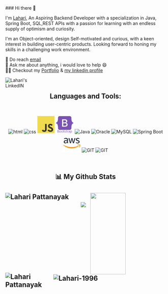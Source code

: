 
<img align="right" style="height: 230px;" src="https://miro.medium.com/max/1400/1*qdAW1TjCN57h1lbuuzvchg.gif" alt="">
### Hi there 👋

I'm [Lahari](https://github.com/Lahari-1996), An Aspiring Backend Developer with a specialization in Java, Spring Boot, SQL,REST APIs with a passion for learning with an endless supply of optimism and curiosity.

I'm an Object-oriented, design Self-motivated and curious, with a keen interest in building user-centric products. Looking forward to honing my skills in a challenging work environment.<br/>

  💼 Do reach [email](mailto:laharipattanayak67@gmail.com) <br/>
  💬 Ask me about anything, i would love to help 😄 <br/>
  👨‍💻 Checkout my [Portfolio](https://laharipattanayak-portfolio.netlify.app/) & [my linkedin profile](https://www.linkedin.com/in/lahari-pattanayak/) <br/>






<a href="https://www.linkedin.com/in/lahari-pattanayak/">
  <img align="left" alt="Lahari's LinkedIN" width="100px" src="https://cdn.icon-icons.com/icons2/2530/PNG/512/linkedin_button_icon_151847.png" />
</a>



<br />

<span><h2 align="center">Languages and Tools:</h2>
  <br>
  <p align="center">
      <img src="https://www.vectorlogo.zone/logos/w3_html5/w3_html5-icon.svg" alt="html" width="55" height="55"/>
      <img src="https://www.vectorlogo.zone/logos/w3_css/w3_css-icon.svg" alt="css" width="55" height="55"/>
      <img src="https://raw.githubusercontent.com/devicons/devicon/master/icons/javascript/javascript-original.svg" alt="javascript" width="55" height="55"/>
      <img src="https://raw.githubusercontent.com/devicons/devicon/master/icons/bootstrap/bootstrap-plain-wordmark.svg" alt="bootstrap" width="55" height="55"/>
      <img src="https://www.svgrepo.com/show/184143/java.svg" alt="Java" height="55"/>
      <img src="https://www.svgrepo.com/show/355152/oracle.svg" alt="Oracle"  height="55"/>
      <img src="https://www.svgrepo.com/show/354099/mysql.svg" alt="MySQL"  height="55"/>
      <img src="https://www.vectorlogo.zone/logos/springio/springio-icon.svg" alt="Spring Boot" width="55" height="55"/>
      <img src="https://raw.githubusercontent.com/devicons/devicon/master/icons/amazonwebservices/amazonwebservices-original-wordmark.svg" alt="AWS"  height="55"/>
      <img src="https://www.vectorlogo.zone/logos/git-scm/git-scm-icon.svg" alt="GIT" width="55" height="55" marginleft="15"/>
      <img src="https://www.svgrepo.com/show/354048/material-ui.svg" alt="GIT" width="55" height="55" marginleft="15"/>
</p></span>

<br/>


<h2 align="center">📊 My Github Stats<h2>
<div>
  <img align="left" src="https://github-readme-streak-stats.herokuapp.com/?user=Lahari-1996&theme=radical" alt="Lahari Pattanayak" height="250px" width="47%" />
  <img align="right" src="https://github-readme-stats.vercel.app/api?username=Lahari-1996&show_icons=true&theme=radical" height="255px" width="47%"/>
<div>
  </br>
  
  
  
  <div>
  <img align="left" src="https://github-readme-stats.vercel.app/api/top-langs/?username=Lahari-1996&theme=radical&langs_count=8" alt="Lahari Pattanayak" height="230px" width="25%" />
  <img img align="right" src="https://github-profile-summary-cards.vercel.app/api/cards/profile-details?username=Lahari-1996&theme=radical" alt="Lahari-1996" height="220px" width="70%"/>
  

<div>

  
 <img  src="https://raw.githubusercontent.com/Trilokia/Trilokia/379277808c61ef204768a61bbc5d25bc7798ccf1/bottom_header.svg" />


















<!--

Here are some ideas to get you started:

- 🔭 I’m currently working on ...
- 🌱 I’m currently learning ...
- 👯 I’m looking to collaborate on ...
- 🤔 I’m looking for help with ...
- 💬 Ask me about ...
- 📫 How to reach me: ...
- 😄 Pronouns: ...
- ⚡ Fun fact: ...
-->
